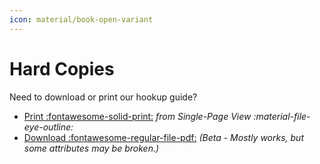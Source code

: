 ```yaml
---
icon: material/book-open-variant
---
```



# Hard Copies

Need to download or print our hookup guide?

* [Print :fontawesome-solid-print:](/SparkFun_Thing_Plus_ESP32_WROOM_C/single_page) *from Single-Page View :material-file-eye-outline:*
* [Download :fontawesome-regular-file-pdf:](/SparkFun_Thing_Plus_ESP32_WROOM_C/board_files/hookup_guide.pdf) *(Beta - Mostly works, but some attributes may be broken.)*